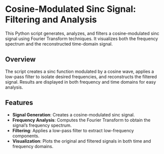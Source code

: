 # Cosine-Modulated Sinc Signal: Filtering and Analysis

This Python script generates, analyzes, and filters a cosine-modulated sinc signal using Fourier Transform techniques. It visualizes both the frequency spectrum and the reconstructed time-domain signal.

## Overview
The script creates a sinc function modulated by a cosine wave, applies a low-pass filter to isolate desired frequencies, and reconstructs the filtered signal. Results are displayed in both frequency and time domains for easy analysis.

## Features
- **Signal Generation**: Creates a cosine-modulated sinc signal.  
- **Frequency Analysis**: Computes the Fourier Transform to obtain the signal’s frequency spectrum.  
- **Filtering**: Applies a low-pass filter to extract low-frequency components.  
- **Visualization**: Plots the original and filtered signals in both time and frequency domains.
